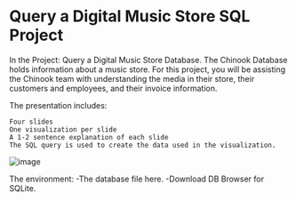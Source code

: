 # Query a Digital Music Store SQL Project
In the Project: Query a Digital Music Store Database. The Chinook Database holds information about a music store. 
For this project, you will be assisting the Chinook team with understanding the media in their store, 
their customers and employees, and their invoice information.

The presentation includes:

    Four slides
    One visualization per slide
    A 1-2 sentence explanation of each slide
    The SQL query is used to create the data used in the visualization.

![image](https://user-images.githubusercontent.com/92183830/174235854-0ee6e053-9705-417c-8194-90a1eeb4845f.png)

The environment:
-The database file here.
-Download DB Browser for SQLite.

